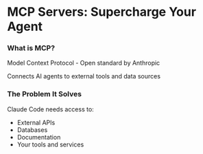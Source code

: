# MCP Servers: Supercharge Your Agent

<div class="two-cols">

<FeatureCard v-click>

### What is MCP?

Model Context Protocol - Open standard by Anthropic

Connects AI agents to external tools and data sources

</FeatureCard>

<FeatureCard v-click>

### The Problem It Solves

Claude Code needs access to:
- External APIs
- Databases
- Documentation
- Your tools and services

</FeatureCard>

</div>
